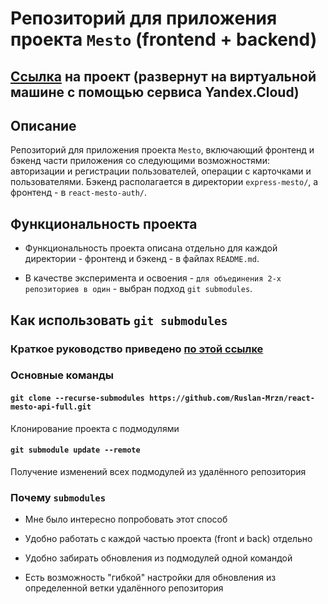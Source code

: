 # Репозиторий для приложения проекта `Mesto` (frontend + backend)

## [Ссылка](https://murzin.ruslan.students.nomoredomains.monster/) на проект (развернут на виртуальной машине с помощью сервиса Yandex.Cloud)

## Описание

Репозиторий для приложения проекта `Mesto`, включающий фронтенд и бэкенд части приложения со следующими возможностями: авторизации и регистрации пользователей, операции с карточками и пользователями. Бэкенд располагается в директории `express-mesto/`, а фронтенд - в `react-mesto-auth/`.

## Функциональность проекта

* Функциональность проекта описана отдельно для каждой директории - фронтенд и бэкенд - в файлах `README.md`.

* В качестве эксперимента и освоения - `для объединения 2-х репозиториев в один` - выбран подход `git submodules`.

## Как использовать `git submodules`

### Краткое руководство приведено [по этой ссылке](https://git-scm.com/book/ru/v2/%D0%98%D0%BD%D1%81%D1%82%D1%80%D1%83%D0%BC%D0%B5%D0%BD%D1%82%D1%8B-Git-%D0%9F%D0%BE%D0%B4%D0%BC%D0%BE%D0%B4%D1%83%D0%BB%D0%B8)

### Основные команды

#### `git clone --recurse-submodules https://github.com/Ruslan-Mrzn/react-mesto-api-full.git`
Клонирование проекта с подмодулями

#### `git submodule update --remote`
Получение изменений всех подмодулей из удалённого репозитория

### Почему `submodules`

* Мне было интересно попробовать этот способ

* Удобно работать с каждой частью проекта (front и back) отдельно

* Удобно забирать обновления из подмодулей одной командой

* Есть возможность "гибкой" настройки для обновления из определенной ветки удалённого репозитория
